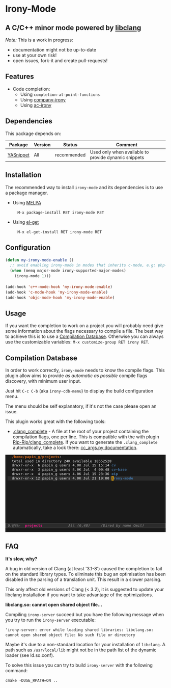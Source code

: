 # Irony-Mode
## A C/C++ minor mode powered by [libclang][libclang-ref]

*Note:* This is a work in progress:

* documentation might not be up-to-date
* use at your own risk!
* open issues, fork-it and create pull-requests!


## Features

* Code completion:
  * Using `completion-at-point-functions`
  * Using [company-irony][company-irony-ref]
  * Using [ac-irony][ac-irony-ref]


## Dependencies

This package depends on:

| Package               | Version  | Status       | Comment                                               |
| --------------------- | -------- | ------------ | ----------------------------------------------------- |
| [YASnippet][yas-ref]  | All      | recommended  | Used only when available to provide dynamic snippets  |


## Installation

The recommended way to install `irony-mode` and its dependencies is to use a
package manager.

* Using [MELPA](http://melpa.milkbox.net/)

        M-x package-install RET irony-mode RET

* Using [el-get](https://github.com/dimitri/el-get)

        M-x el-get-install RET irony-mode RET


## Configuration

~~~el
(defun my-irony-mode-enable ()
  ;; avoid enabling irony-mode in modes that inherits c-mode, e.g: php-mode
  (when (memq major-mode irony-supported-major-modes)
    (irony-mode 1)))

(add-hook 'c++-mode-hook 'my-irony-mode-enable)
(add-hook 'c-mode-hook 'my-irony-mode-enable)
(add-hook 'objc-mode-hook 'my-irony-mode-enable)
~~~


## Usage

If you want the completion to work on a project you will probably need give some
information about the flags necessary to compile a file. The best way to achieve
this is to use a [Compilation Database](#compilation-database). Otherwise you
can always use the customizable variables: `M-x customize-group RET irony RET`.


## Compilation Database

In order to work correctly, `irony-mode` needs to know the compile flags. This
plugin allow aims to provide *as automatic as possible* compile flags discovery,
with minimum user input.

Just hit `C-c C-b` (aka `irony-cdb-menu`) to display the build configuration
menu.

The menu should be self explanatory, if it's not the case please open an issue.

This plugin works great with the following tools:

- [.clang_complete][clang_complete-doc-ref] - A file at the root of your project
  containing the compilation flags, one per line. This is compatible with the
  with plugin [Rip-Rip/clang_complete][clang_complete-vim-ref]. If you want to
  generate the `.clang_complete` automatically, take a look there:
  [cc_args.py documentation][cc_args-py-doc-ref].

<!---

- [CMake][cmake-ref] >= 2.8.5

- [Ninja][ninja-ref] >= 1.2 - Use `ninja -t compdb` to generate a compilation
  database for your project.

- [Bear][bear-ref] - Bear is a tool that can generate a
  `compile_commands.json` file by "monitoring" the build of a project.
  The typical usage for a `make` based project will be `bear -- make -B`.

The [JSON Compilation Database Format Specification][clang-compile-db-ref] page
may reference some new tools in the future that supports the
`compile_commands.json` format. `irony-mode` support that file format and
hopefully it should work *out-of-the-box* for any of such tools.
-->

![Compilation DB demo](screenshots/cdb.gif)


## FAQ

__It's slow, why?__

A bug in old version of Clang (at least '3.1-8') caused the completion to fail
on the standard library types. To eliminate this bug an optimisation has been
disabled in the parsing of a translation unit. This result in a slower parsing.

This only affect old versions of Clang (< 3.2), it is suggested to update your
libclang installation if you want to take advantage of the optimizations.

__libclang.so: cannot open shared object file...__

Compiling `irony-server` succeed but you have the following message when you try
to run the `irony-server` executable:

    'irony-server: error while loading shared libraries: libclang.so: cannot open shared object file: No such file or directory

Maybe it's due to a non-standard location for your installation of `libclang`. A
path such as `/usr/local/lib` might not be in the path list of the dynamic
loader (see ld.so.conf).

To solve this issue you can try to build `irony-server` with the following
command:

    cmake -DUSE_RPATH=ON ..


[libclang-ref]: http://clang.llvm.org/doxygen/group__CINDEX.html "libclang: C Interface to Clang"
[company-irony-ref]: https://github.com/Sarcasm/company-irony "Company Irony"
[ac-irony-ref]: https://github.com/Sarcasm/ac-irony "AC Irony"
[yas-ref]: https://github.com/capitaomorte/yasnippet "YASnippet"
[clang-compile-db-ref]: http://clang.llvm.org/docs/JSONCompilationDatabase.html "Clang: JSONCompilationDatabase"
[cmake-ref]: http://www.cmake.org "CMake"
[ninja-ref]: http://martine.github.io/ninja/ "Ninja"
[bear-ref]: https://github.com/rizsotto/Bear "Bear"
[clang_complete-vim-ref]: https://github.com/Rip-Rip/clang_complete "clang_complete Vim plugin"
[clang_complete-doc-ref]: https://github.com/Rip-Rip/clang_complete/blob/c8673142759b87316265eb0edd1f620196ec1fba/doc/clang_complete.txt#L55 ".clang_complete"
[cc_args-py-doc-ref]: https://github.com/Rip-Rip/clang_complete/blob/c8673142759b87316265eb0edd1f620196ec1fba/doc/clang_complete.txt#L270 "cc_args.py documentation"
